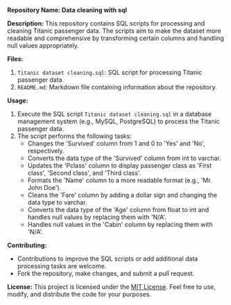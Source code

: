 **Repository Name: Data cleaning with sql**

**Description:**
This repository contains SQL scripts for processing and cleaning Titanic passenger data. The scripts aim to make the dataset more readable and comprehensive by transforming certain columns and handling null values appropriately.

**Files:**
1. `Titanic dataset cleaning.sql`: SQL script for processing Titanic passenger data.
2. `README.md`: Markdown file containing information about the repository.

**Usage:**
1. Execute the SQL script `Titanic dataset cleaning.sql` in a database management system (e.g., MySQL, PostgreSQL) to process the Titanic passenger data.
2. The script performs the following tasks:
   - Changes the 'Survived' column from 1 and 0 to 'Yes' and 'No', respectively.
   - Converts the data type of the 'Survived' column from int to varchar.
   - Updates the 'Pclass' column to display passenger class as 'First class', 'Second class', and 'Third class'.
   - Formats the 'Name' column to a more readable format (e.g., 'Mr. John Doe').
   - Cleans the 'Fare' column by adding a dollar sign and changing the data type to varchar.
   - Converts the data type of the 'Age' column from float to int and handles null values by replacing them with 'N/A'.
   - Handles null values in the 'Cabin' column by replacing them with 'N/A'.

**Contributing:**
- Contributions to improve the SQL scripts or add additional data processing tasks are welcome.
- Fork the repository, make changes, and submit a pull request.

**License:**
This project is licensed under the [MIT License](LICENSE). Feel free to use, modify, and distribute the code for your purposes.

